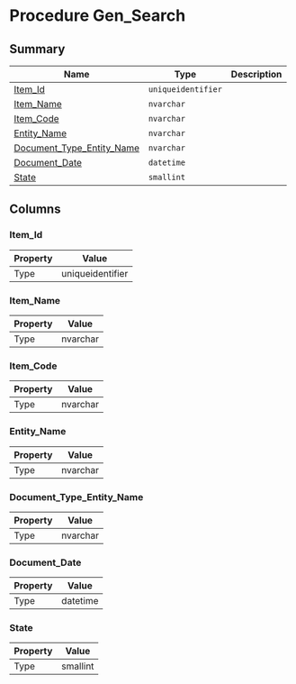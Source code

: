 # Procedure Gen_Search


## Summary

| Name | Type | Description |
| - | - | --- |
|[Item_Id](#item_id)|`uniqueidentifier` ||
|[Item_Name](#item_name)|`nvarchar` ||
|[Item_Code](#item_code)|`nvarchar` ||
|[Entity_Name](#entity_name)|`nvarchar` ||
|[Document_Type_Entity_Name](#document_type_entity_name)|`nvarchar` ||
|[Document_Date](#document_date)|`datetime` ||
|[State](#state)|`smallint` ||

## Columns

### Item_Id

| Property | Value |
| - | - |
|Type|uniqueidentifier|

### Item_Name

| Property | Value |
| - | - |
|Type|nvarchar|

### Item_Code

| Property | Value |
| - | - |
|Type|nvarchar|

### Entity_Name

| Property | Value |
| - | - |
|Type|nvarchar|

### Document_Type_Entity_Name

| Property | Value |
| - | - |
|Type|nvarchar|

### Document_Date

| Property | Value |
| - | - |
|Type|datetime|

### State

| Property | Value |
| - | - |
|Type|smallint|


